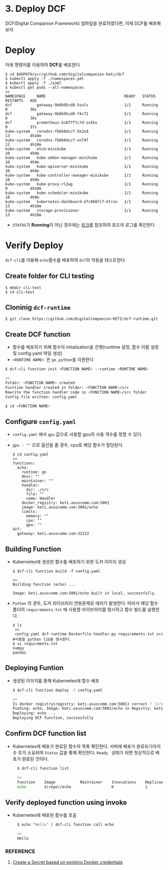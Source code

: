 # 3. Deploy DCF

DCF(Digital Companion Framework) 컴파일을 완료하였다면, 이제 DCF를 배포해보자

# Deploy

아래 명령어를 이용하여 **DCF**를 배포한다

    $ cd $GOPATH/scr/github.com/digitalcompanion-keti/dcf
    $ kubectl apply -f ./namespaces.yml
    $ kubectl apply -f ./yaml
    $ kubectl get pods --all-namespaces
    >>
    NAMESPACE     NAME                                   READY   STATUS    RESTARTS   AGE
    dcf           gateway-9b8b95cd8-5snlv                1/1     Running   0          36s
    dcf           gateway-9b8b95cd8-74c72                1/1     Running   0          36s
    dcf           prometheus-5c8f7f7c7d-zx5ks            1/1     Running   0          37s
    kube-system   coredns-fb8b8dccf-5k2xd                1/1     Running   13         4h10m
    kube-system   coredns-fb8b8dccf-snl9f                1/1     Running   12         4h10m
    kube-system   etcd-minikube                          1/1     Running   10         4h9m
    kube-system   kube-addon-manager-minikube            1/1     Running   10         4h9m
    kube-system   kube-apiserver-minikube                1/1     Running   10         4h9m
    kube-system   kube-controller-manager-minikube       1/1     Running   10         4h9m
    kube-system   kube-proxy-rl2wg                       1/1     Running   9          4h10m
    kube-system   kube-scheduler-minikube                1/1     Running   10         4h9m
    kube-system   kubernetes-dashboard-d7c9687c7-k7rzn   1/1     Running   13         4h10m
    kube-system   storage-provisioner                    1/1     Running   13         4h10m

- `STATUS`가 **Running**이 아닌 경우에는 [링크](https://kubernetes.io/ko/docs/reference/kubectl/cheatsheet/)를 참조하여 포드의 로그를 확인한다

# Verify Deploy

`dcf-cli`를 이용해 `echo`함수를 배포하여 `dcf`의 작동을 테스트한다

## Create folder for CLI testing

    $ mkdir cli-test
    $ cd cli-test

## Cloninig `dcf-runtime`

    $ git clone https://github.com/DigitalCompanion-KETI/dcf-runtime.git

## Create DCF function

- 함수를 배포하기 위해 함수의 initalization을 진행(runtime 설정, 함수 이름 설정 및 config.yaml 파일 생성)
- `<RUNTIME NAME> `은 `go`  ,`python`을 지원한다 

```bash
$ dcf-cli function init <FUNCTION NAME> --runtime <RUNTIME NAME> 

>> 
Folder: <FUNCTION NAME> created
Fucntion handler created in folder: <FUNCTION NAME>/src
Rewrite the function handler code in <FUNCTION NAME>/src folder
Config file written: config.yaml

$ cd <FUNCTION NAME>
```

## Configure `config.yaml`

* `config.yaml` 에서  `gpu`  값으로 사용할 gpu의 사용 개수를 정할 수 있다. 

* `gpu : ""`  으로 옵션을 줄 경우,  cpu로 해당 함수가 할당된다.
  
      $ cd config.yaml
      >>
      functions:
        echo:
          runtime: go
          desc: ""
          maintainer: ""
          handler:
            dir: ./src
            file: ""
            name: Handler
          docker_registry: keti.asuscomm.com:5001
          image: keti.asuscomm.com:5001/echo
          limits:
            memory: ""
            cpu: ""
            gpu: ""
      dcf:
        gateway: keti.asuscomm.com:32222

## Building Function

- Kubernetes에 생성한 함수를 배포하기 위한 도커 이미지 생성 
  
  ```
  $ dcf-cli function build -f config.yaml
  
  >> 
  Building function (echo) ...
  
  Image: keti.asuscomm.com:5001/echo built in local, successfully.
  ```
* `Python` 의 경우, 도커 라이브러리 연동문제로 에러가 발생한다.  따라서 해당 함수 폴더의 `requirements.txt` 에 사용할 라이브러리를 명시하고 함수 빌드를 실행한다.
  
  ```
  $ ls
   >>
   config.yaml dcf-runtime Dockerfile handler.py requirements.txt src
  #사용할 python lib을 명시한다.
  $ vi requirments.txt
  numpy
  pandas
  ```

## Deploying Funtion

- 생성된 이미지를 통해 Kubernetes에 함수 배포
  
  ```bash
  $ dcf-cli function deploy -f config.yaml
  
  >> 
  Is docker registry(registry: keti.asuscomm.com:5001) correct ? [y/n] y
  Pushing: echo, Image: keti.asuscomm.com:5001/echo in Registry: keti.asuscomm.com:5001 ...
  Deploying: echo ...
  Deploying DCF function, successfully
  ```

## Confirm DCF function list

- Kubernetes에 배포가 완료된 함수의 목록 확인한다. 서버에 배포가 완료되기까지 수 초가 소요되며  `Status`  값을 통해 확인한다. `Ready ` 상태가 되면 정상적으로 배포가 완료된 것이다.
  
  ```bash
    $ dcf-cli function list
  
    >> 
    Function    Image           Maintainer    Invocations    Replicas    Status    Description
    echo        $(repo)/echo                  0              1           Ready
  ```

## Verify deployed function using invoke

- Kubernetes에 배포된 함수를 호출
  
  ```bash
    $ echo "Hello" | dcf-cli function call echo
  
    >> 
    Hello
  ```

### REFERENCE

1. [Create a Secret based on existing Docker credentials](https://kubernetes.io/docs/tasks/configure-pod-container/pull-image-private-registry/)
